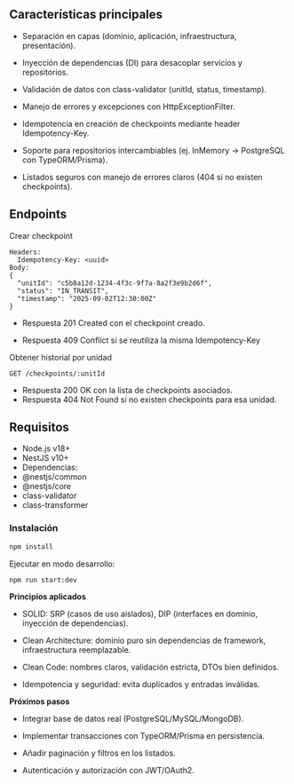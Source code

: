## Características principales

- Separación en capas (dominio, aplicación, infraestructura, presentación).

- Inyección de dependencias (DI) para desacoplar servicios y repositorios.

- Validación de datos con class-validator (unitId, status, timestamp).

- Manejo de errores y excepciones con HttpExceptionFilter.

- Idempotencia en creación de checkpoints mediante header Idempotency-Key.

- Soporte para repositorios intercambiables (ej. InMemory → PostgreSQL con TypeORM/Prisma).

- Listados seguros con manejo de errores claros (404 si no existen checkpoints).

## Endpoints

Crear checkpoint

```POST /checkpoints
Headers:
  Idempotency-Key: <uuid>
Body:
{
  "unitId": "c5b8a12d-1234-4f3c-9f7a-8a2f3e9b2d6f",
  "status": "IN_TRANSIT",
  "timestamp": "2025-09-02T12:30:00Z"
}
```

- Respuesta 201 Created con el checkpoint creado.

- Respuesta 409 Conflict si se reutiliza la misma Idempotency-Key

Obtener historial por unidad

```
GET /checkpoints/:unitId
```

- Respuesta 200 OK con la lista de checkpoints asociados.
- Respuesta 404 Not Found si no existen checkpoints para esa unidad.

## Requisitos

- Node.js v18+
- NestJS v10+
- Dependencias:
- @nestjs/common
- @nestjs/core
- class-validator
- class-transformer

### Instalación

```bash
npm install
```

Ejecutar en modo desarrollo:

```bash
npm run start:dev
```

**Principios aplicados**

* SOLID: SRP (casos de uso aislados), DIP (interfaces en dominio, inyección de dependencias).

* Clean Architecture: dominio puro sin dependencias de framework, infraestructura reemplazable.

* Clean Code: nombres claros, validación estricta, DTOs bien definidos.

* Idempotencia y seguridad: evita duplicados y entradas inválidas.

**Próximos pasos**

* Integrar base de datos real (PostgreSQL/MySQL/MongoDB).

* Implementar transacciones con TypeORM/Prisma en persistencia.

* Añadir paginación y filtros en los listados.

* Autenticación y autorización con JWT/OAuth2.
